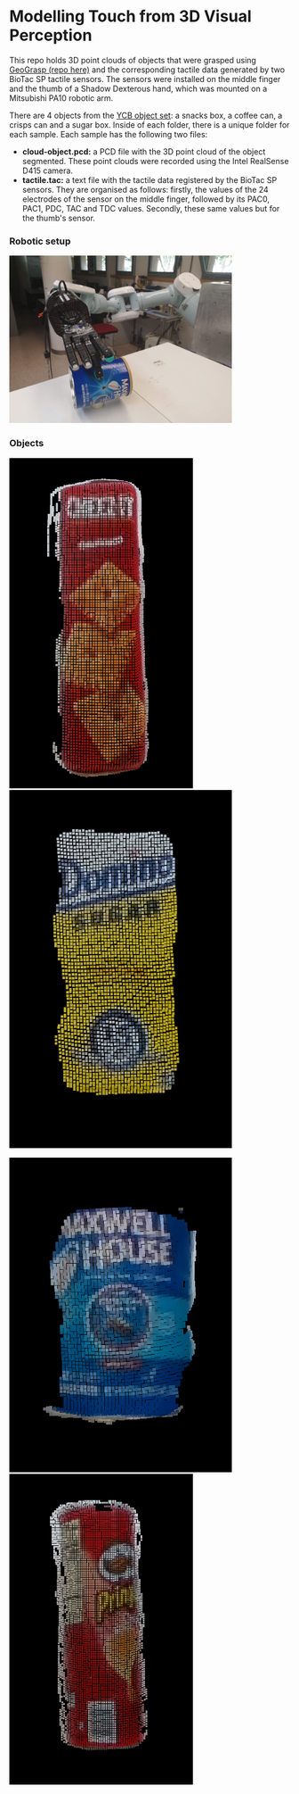 # Modelling Touch from 3D Visual Perception

This repo holds 3D point clouds of objects that were grasped using [GeoGrasp (repo here)](https://github.com/yayaneath/GeoGrasp) and the corresponding tactile data generated by two BioTac SP tactile sensors. The sensors were installed on the middle finger and the thumb of a Shadow Dexterous hand, which was mounted on a Mitsubishi PA10 robotic arm.

There are 4 objects from the [YCB object set](http://www.ycbbenchmarks.com/): a snacks box, a coffee can, a crisps can and a sugar box. Inside of each folder, there is a unique folder for each sample. Each sample has the following two files:

- **cloud-object.pcd:** a PCD file with the 3D point cloud of the object segmented. These point clouds were recorded using the Intel RealSense D415 camera.
- **tactile.tac:** a text file with the tactile data registered by the BioTac SP sensors. They are organised as follows: firstly, the values of the 24 electrodes of the sensor on the middle finger, followed by its PAC0, PAC1, PDC, TAC and TDC values. Secondly, these same values but for the thumb's sensor.

### Robotic setup

<img src="grasping.jpeg" width="400">

### Objects

<img src="cheezit.png" width="330"> <img src="sugar.png" width="400">

<img src="coffee.png" width="400"> <img src="pringles.png" width="330">
